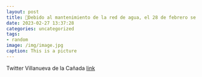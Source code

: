 ```yaml
---
layout: post
title: 📢Debido al mantenimiento de la red de agua, el 28 de febrero se producirá un corte de suministro, entre 9 y 13 h., que puede afe...
date: 2023-02-27 13:37:28
categories: uncategorized
tags:
- random
image: /img/image.jpg
caption: This is a picture
---
```

Twitter Villanueva de la Cañada [link](https://twitter.com/AytoVDLCanada/status/1630140070115045376)
